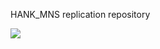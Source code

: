 HANK_MNS replication repository 

[![](https://img.shields.io/badge/docs-stable-blue.svg)](https://000martin.github.io/HANK_MNS.jl)
